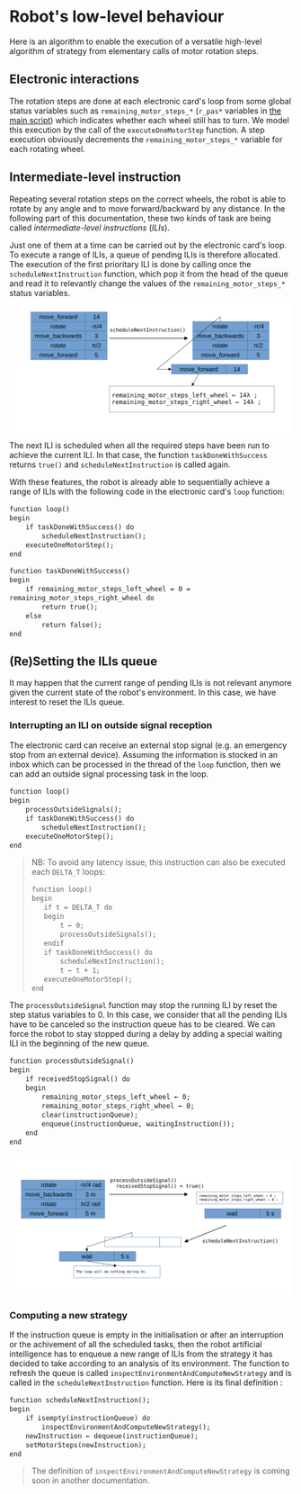 # Robot's low-level behaviour
Here is an algorithm to enable the execution of a versatile high-level algorithm of strategy from elementary calls of motor rotation steps. 

## Electronic interactions
The rotation steps are done at each electronic card's loop from some global status variables such as `remaining_motor_steps_*` (`r_pas*` variables in [the main script](../motors/code_arduino_uno_steppers_fonctionnel_051220023.ino)) which indicates whether each wheel still has to turn. We model this execution by the call of the `executeOneMotorStep` function. A step execution obviously decrements the `remaining_motor_steps_*` variable for each rotating wheel.


## Intermediate-level instruction
Repeating several rotation steps on the correct wheels, the robot is able to rotate by any angle and to move forward/backward by any distance. In the following part of this documentation, these two kinds of task are being called *intermediate-level instructions* (*ILIs*).

Just one of them at a time can be carried out by the electronic card's loop. To execute a range of ILIs, a queue of pending ILIs is therefore allocated.  
The execution of the first prioritary ILI is done by calling once the `scheduleNextInstruction` function, which pop it from the head of the queue and read it to relevantly change the values of the `remaining_motor_steps_*` status variables. ![instruction scheduling schema](./scheduleNextILI.svg)
The next ILI is scheduled when all the required steps have been run to achieve the current ILI. In that case, the function `taskDoneWithSuccess` returns `true()` and `scheduleNextInstruction` is called again.

With these features, the robot is already able to sequentially achieve a range of ILIs with the following code in the electronic card's `loop` function: 

```
function loop()
begin
    if taskDoneWithSuccess() do
		scheduleNextInstruction();
	executeOneMotorStep();
end
```

```
function taskDoneWithSuccess()
begin
	if remaining_motor_steps_left_wheel = 0 = remaining_motor_steps_right_wheel do
		return true();
	else
		return false();
end
```

## (Re)Setting the ILIs queue

It may happen that the current range of pending ILIs is not relevant anymore given the current state of the robot's environment. In this case, we have interest to reset the ILIs queue.

### Interrupting an ILI on outside signal reception

The electronic card can receive an external stop signal (e.g. an emergency stop from an external device). Assuming the information is stocked in an inbox which can be processed in the thread of the `loop` function, then we can add an outside signal processing task in the loop.
```
function loop()
begin
	processOutsideSignals();
	if taskDoneWithSuccess() do
		scheduleNextInstruction();
	executeOneMotorStep();
end
```
>NB: To avoid any latency issue, this instruction can also be executed each `DELTA_T` loops:
>```
>function loop()
>begin
>    if t = DELTA_T do
>    begin
>        t ← 0;
>        processOutsideSignals();
>    endif
>    if taskDoneWithSuccess() do
>        scheduleNextInstruction();
>        t ← t + 1; 
>    executeOneMotorStep();
>end
>```

The `processOutsideSignal` function may stop the running ILI by reset the step status variables to 0. In this case, we consider that all the pending ILIs have to be canceled so the instruction queue has to be cleared. We can force the robot to stay stopped during a delay by adding a special waiting ILI in the beginning of the new queue.
```
function processOutsideSignal()
begin
    if receivedStopSignal() do
    begin
        remaining_motor_steps_left_wheel ← 0;
        remaining_motor_steps_right_wheel ← 0;
        clear(instructionQueue);
        enqueue(instructionQueue, waitingInstruction());
    end
end
```
![instruction interruption schema](./interruption.svg)

### Computing a new strategy

If the instruction queue is empty in the initialisation or after an interruption or the achivement of all the scheduled tasks, then the robot artificial intelligence has to enqueue a new range of ILIs from the strategy it has decided to take according to an analysis of its environment. The function to refresh the queue is called `inspectEnvironmentAndComputeNewStrategy` and is called in the `scheduleNextInstruction` function. Here is its final definition :
```
function scheduleNextInstruction();
begin
	if isempty(instructionQueue) do
		inspectEnvironmentAndComputeNewStrategy();
	newInstruction ← dequeue(instructionQueue);
	setMotorSteps(newInstruction);
end
```

> The definition of `inspectEnvironmentAndComputeNewStrategy` is coming soon in another documentation.
